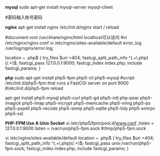 **mysql**
sudo apt-get install mysql-server mysql-client

#密码输入帐号密码

**nginx**
apt-get install nginx
/etc/init.d/nginx start   / reload

#document root /usr/share/nginx/html   localhost可以访问
#vi /etc/nginx/nginx.conf  vi /etc/nginx/sites-available/default
error_log /var/log/nginx/error.log;

location ~ \.php$ {
                try_files $uri =404;
                fastcgi_split_path_info ^(.+\.php)(/.+)$;
                fastcgi_pass 127.0.0.1:9000;
                fastcgi_index index.php;
                include fastcgi_params;
        }


**php**
sudo apt-get install php5-fpm php5-cli php5-mysql
#script /etc/init.d/php5-fpm that runs a FastCGI server on port 9000
#/etc/init.d/php5-fpm reload

apt-get install php5-mysql php5-curl php5-gd php5-intl php-pear php5-imagick php5-imap php5-mcrypt php5-memcache php5-ming php5-ps php5-pspell php5-recode php5-snmp php5-sqlite php5-tidy php5-xmlrpc php5-xsl

**PHP-FPM Use A Unix Socket**
vi /etc/php5/fpm/pool.d/www.conf
;listen = 127.0.0.1:9000
listen = /var/run/php5-fpm.sock   #/tmp/php5-fpm.sock  

vi /etc/nginx/sites-available/default
location ~ \.php$ {
                try_files $uri =404;
                fastcgi_split_path_info ^(.+\.php)(/.+)$;
                fastcgi_pass unix:/var/run/php5-fpm.sock;
                fastcgi_index index.php;
                include fastcgi_params;
        }